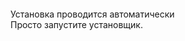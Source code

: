 <img href="https://postimg.cc/bZJpM5NS"></img>

Установка проводится автоматически
<br>
Просто запустите установщик.

